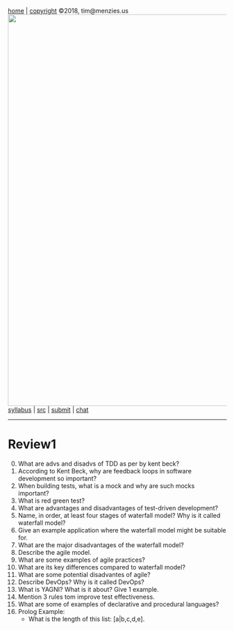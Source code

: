 [home](http://tiny.cc/seng18) |
[copyright](https://github.com/txt/seng18/blob/master/LICENSE.md) &copy;2018, tim&commat;menzies.us
<br>
[<img width=900 src="https://raw.githubusercontent.com/txt/seng18/master/img/banner.png">](http://tiny.cc/seng18)<br>
[syllabus](https://github.com/txt/seng18/blob/master/doc/syllabus.md) |
[src](https://github.com/txt/seng18/tree/master/src) |
[submit](http://tiny.cc/seng18give) |
[chat](https://seng18.slack.com/)


______


# Review1  


0. What are advs and disadvs of TDD as per by kent beck?
1. According to Kent Beck, why are feedback loops in software development so important?
2. When building tests, what is a mock and why are such mocks important?
3. What is red green test?
4. What are advantages and disadvantages of test-driven development?
5. Name, in order, at least four stages of waterfall model? Why is it called waterfall model?
6. Give an example application where the waterfall model might be suitable for.
7. What are the major disadvantages of the waterfall model?
8. Describe the agile model.
9. What are some examples of agile practices?
10. What are its key differences compared to waterfall model?
11. What are some potential disadvantes of agile?
12. Describe DevOps? Why is it called DevOps?
13. What is YAGNI? What is it about? Give 1 example.
14. Mention 3 rules tom improve test effectiveness.
15. What are some of examples of declarative and procedural languages?
16. Prolog Example:
    - What is the length of this list: [a|b,c,d,e].


